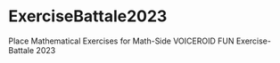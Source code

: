# ExerciseBattale2023
Place Mathematical Exercises for Math-Side VOICEROID FUN Exercise-Battale 2023
